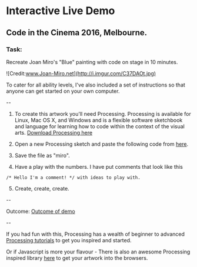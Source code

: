 # Interactive Live Demo 
## Code in the Cinema 2016, Melbourne.

### Task: 
Recreate Joan Miro's "Blue" painting with code on stage in 10 minutes.

![Credit:www.Joan-Miro.net](http://i.imgur.com/C37DAOt.jpg)

To cater for all ability levels, I've also included a set of instructions so that anyone can get started on your own computer.

--

1. To create this artwork you'll need Processing. 
Processing is available for Linux, Mac OS X, and Windows and is a flexible software sketchbook and language for learning how to code within the context of the visual arts. [Download Processing here](https://processing.org/download/?processing)

2. Open a new Processing sketch and paste the following code from [here](https://github.com/melaniehuang/Miro/blob/master/miro.pde).

3. Save the file as "miro".

4. Have a play with the numbers. I have put comments that look like this 

`/* Hello I'm a comment! */ with ideas to play with.`

5. Create, create, create.

--

Outcome:
[Outcome of demo](http://i.imgur.com/jo9uCpy.jpg)

--

If you had fun with this, Processing has a wealth of beginner to advanced [Processing tutorials](https://processing.org/tutorials/) to get you inspired and started.

Or if Javascript is more your flavour - There is also an awesome Processing inspired library [here](http://p5js.org/) to get your artwork into the browsers. 